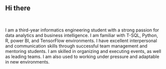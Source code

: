 ## Hi there 
<br>

I am a third-year informatics engineering student with a strong passion for data analytics and business intelligence. I am familiar with T-SQL, Python, R, power BI, and TensorFlow environments. I have excellent interpersonal and communication skills through successful team management and mentoring students. I am skilled in organizing and executing events, as well as leading teams. I am also used to working under pressure and adaptable in new environments.


<!--
**raffi45/raffi45** is a ✨ _special_ ✨ repository because its `README.md` (this file) appears on your GitHub profile.

Here are some ideas to get you started:

- 🔭 I’m currently working on ...
- 🌱 I’m currently learning ...
- 👯 I’m looking to collaborate on ...
- 🤔 I’m looking for help with ...
- 💬 Ask me about ...
- 📫 How to reach me: ...
- 😄 Pronouns: ...
- ⚡ Fun fact: ...
-->
